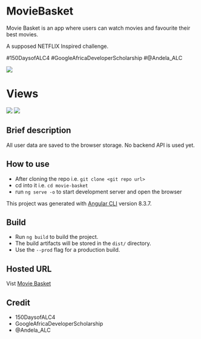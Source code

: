# MovieBasket

Movie Basket is an app where users can watch movies and favourite their best movies.

A supposed NETFLIX Inspired challenge.

#150DaysofALC4 #GoogleAfricaDeveloperScholarship #@Andela_ALC

![](https://res.cloudinary.com/shaolinmkz/image/upload/v1571578406/ALC/google-ship/icons/icon-96x96.png)

# Views

![](https://res.cloudinary.com/shaolinmkz/image/upload/v1571584761/ALC/google-ship/bg-show2.gif)
![](https://res.cloudinary.com/shaolinmkz/image/upload/v1571584743/ALC/google-ship/bg-show.gif)

## Brief description
  All user data are saved to the browser storage.
  No backend API is used yet.

## How to use

* After cloning the repo i.e. `git clone <git repo url>`
* cd into it i.e. `cd movie-basket`
* run `ng serve -o` to start development server and open the browser

This project was generated with [Angular CLI](https://github.com/angular/angular-cli) version 8.3.7.

## Build

* Run `ng build` to build the project.
* The build artifacts will be stored in the `dist/` directory.
* Use the `--prod` flag for a production build.

## Hosted URL

Vist [Movie Basket](https://alc-movie-basket.netlify.com)

## Credit

* 150DaysofALC4
* GoogleAfricaDeveloperScholarship
* @Andela_ALC
